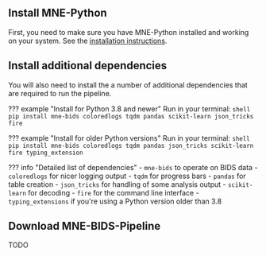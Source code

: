 Install MNE-Python
------------------
First, you need to make sure you have MNE-Python installed and working on your
system. See the [installation instructions](https://mne.tools/stable/install/mne_python.html).

Install additional dependencies
-------------------------------
You will also need to install the a number of additional dependencies that are
required to run the pipeline.

??? example "Install for Python 3.8 and newer"
    Run in your terminal:
    ```shell
    pip install mne-bids coloredlogs tqdm pandas scikit-learn json_tricks fire
    ```

??? example "Install for older Python versions"
    Run in your terminal:
    ```shell
    pip install mne-bids coloredlogs tqdm pandas json_tricks scikit-learn fire typing_extension
    ```

??? info "Detailed list of dependencies"
    - `mne-bids` to operate on BIDS data
    - `coloredlogs` for nicer logging output
    - `tqdm` for progress bars
    - `pandas` for table creation
    - `json_tricks` for handling of some analysis output
    - `scikit-learn` for decoding
    - `fire` for the command line interface
    - `typing_extensions` if you're using a Python version older than 3.8

Download MNE-BIDS-Pipeline
--------------------------
TODO
